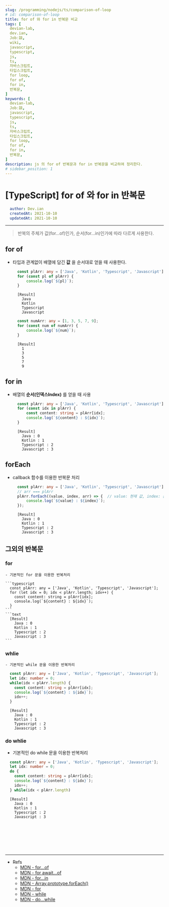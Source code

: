 ```yaml
---
slug: /programming/nodejs/ts/comparison-of-loop
# id: comparison-of-loop
title: for of 와 for in 반복문 비교
tags: [
  devian-lab, 
  dev.ian,
  Jobː談,
  wiki,
  javascript,
  typescript,
  js,
  ts,
  자바스크립트,
  타입스크립트,
  for loop,
  for of,
  for in,
  반복문,
]
keywords: [
  devian-lab,
  Jobː談,
  javascript,
  typescript,
  js,
  ts,
  자바스크립트,
  타입스크립트,
  for loop,
  for of,
  for in,
  반복문,
]
description: js 의 for of 반복문과 for in 반복문을 비교하여 정리한다.
# sidebar_position: 1
---
```


<!--title -->
# [TypeScript] for of 와 for in 반복문
<!--//title -->

<!-- 
```json
{
  "author": "Dev.ian",
  "createdAt": "2021-10-10",
  "updatedAt": "2021-10-10"
}
``` 
-->

```yaml
  author: Dev.ian
  createdAt: 2021-10-10
  updatedAt: 2021-10-10
```


---

> 반복의 주체가 값(for...of)인가, 순서(for...in)인가에 따라 다르게 사용한다.

## for of

  - 타입과 관계없이 배열에 담긴 **값** 을 순서대로 얻을 때 사용한다.

    ```typescript
      const plArr: any = ['Java', 'Kotlin', 'Typescript', 'Javascript'];
      for (const pl of plArr) {
          console.log(`${pl}`);
      }
    ```
    ```text
      [Result]
        Java 
        Kotlin 
        Typescript 
        Javascript
    ```
    ```typescript
      const numArr: any = [1, 3, 5, 7, 9];
      for (const num of numArr) {
          console.log(`${num}`);
      }
    ```
    ```text
      [Result]
        1 
        3 
        5 
        7 
        9
    ```

## for in
  
  - 배열의 **순서(인덱스Index)** 를 얻을 때 사용

    ```typescript
      const plArr: any = ['Java', 'Kotlin', 'Typescript', 'Javascript'];
      for (const idx in plArr) {
          const content: string = plArr[idx];
          console.log(`${content} : ${idx}`);
      }
    ```
    ```text
      [Result]
        Java : 0
        Kotlin : 1
        Typescript : 2
        Javascript : 3
    ```

## forEach

  - callback 함수를 이용한 반복문 처리

    ```typescript
      const plArr: any = ['Java', 'Kotlin', 'Typescript', 'Javascript'];
      // arr === plArr
      plArr.forEach((value, index, arr) => {  // value: 현재 값, index: 순서, arr: 원래의 배열
          console.log(`${value} : ${index}`);
      });
    ```
    ```text
      [Result]
        Java : 0
        Kotlin : 1
        Typescript : 2
        Javascript : 3
    ```


## 그외의 반복문


  ### for
    - 기본적인 for 문을 이용한 반복처리

    ```typescript
      const plArr: any = ['Java', 'Kotlin', 'Typescript', 'Javascript'];
      for (let idx = 0; idx < plArr.length; idx++) {
        const content: string = plArr[idx];
        console.log(`${content} : ${idx}`);
      }
    ```
    ```text
      [Result]
        Java : 0
        Kotlin : 1
        Typescript : 2
        Javascript : 3
    ```

  ### whlie
    - 기본적인 while 문을 이용한 반복처리

  ```typescript
    const plArr: any = ['Java', 'Kotlin', 'Typescript', 'Javascript'];
    let idx: number = 0;
    while(idx < plArr.length) {
      const content: string = plArr[idx];
      console.log(`${content} : ${idx}`);
      idx++;
    }
  ```
  ```text
    [Result]
      Java : 0
      Kotlin : 1
      Typescript : 2
      Javascript : 3
  ```

  ### do whlie
   - 기본적인 do while 문을 이용한 반복처리

  ```typescript
    const plArr: any = ['Java', 'Kotlin', 'Typescript', 'Javascript'];
    let idx: number = 0;
    do {
      const content: string = plArr[idx];
      console.log(`${content} : ${idx}`);
      idx++;
    } while(idx < plArr.length)
  ```
  ```text
    [Result]
      Java : 0
      Kotlin : 1
      Typescript : 2
      Javascript : 3
  ```






<br /><br /><br /><br /><br />

--- 
- Refs
  + [MDN - for...of](https://developer.mozilla.org/en-US/docs/Web/JavaScript/Reference/Statements/for...of)
  + [MDN - for await...of](https://developer.mozilla.org/en-US/docs/Web/JavaScript/Reference/Statements/for-await...of)
  + [MDN - for...in](https://developer.mozilla.org/en-US/docs/Web/JavaScript/Reference/Statements/for...in)
  + [MDN - Array.prototype.forEach()](https://developer.mozilla.org/en-US/docs/Web/JavaScript/Reference/Global_Objects/Array/forEach)
  + [MDN - for](https://developer.mozilla.org/en-US/docs/Web/JavaScript/Reference/Statements/for)
  + [MDN - while](https://developer.mozilla.org/en-US/docs/Web/JavaScript/Reference/Statements/while)
  + [MDN - do...while](https://developer.mozilla.org/en-US/docs/Web/JavaScript/Reference/Statements/do...while)
